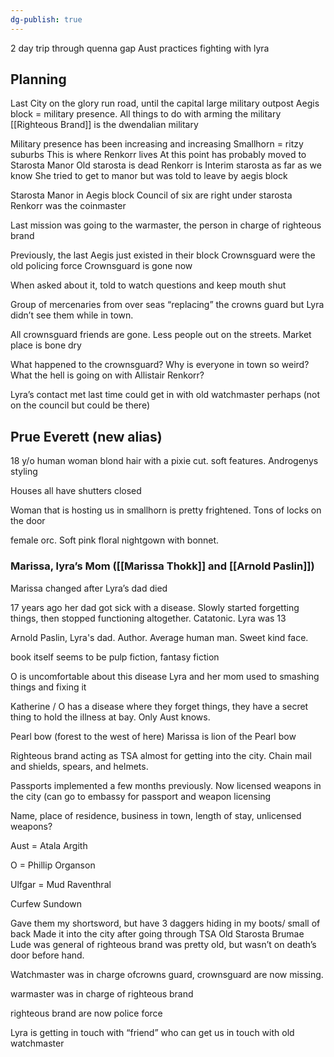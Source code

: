 ```yaml
---
dg-publish: true
---
```

2 day trip through quenna gap
Aust practices fighting with lyra

## Planning
Last City on the glory run road, until the capital
large military outpost
Aegis block = military presence. All things to do with arming the military
[[Righteous Brand]] is the dwendalian military

Military presence has been increasing and increasing
Smallhorn = ritzy suburbs
	This is where Renkorr lives
	At this point has probably moved to Starosta Manor
Old starosta is dead
Renkorr is Interim starosta as far as we know
She tried to get to manor but was told to leave by aegis block

Starosta Manor in Aegis block
Council of six are right under starosta 
Renkorr was the coinmaster

Last mission was going to the warmaster, the person in charge of righteous brand

Previously, the last Aegis just existed in their block
Crownsguard were the old policing force
	Crownsguard is gone now

When asked about it, told to watch questions and keep mouth shut

Group of mercenaries from over seas “replacing” the crowns guard but Lyra didn’t see them while in town.

All crownsguard friends are gone. Less people out on the streets. Market place is bone dry

What happened to the crownsguard?
Why is everyone in town so weird?
What the hell is going on with Allistair Renkorr?

Lyra’s contact
met last time
could get in with old watchmaster perhaps (not on the council but could be there)

## Prue Everett (new alias)

18 y/o human woman blond hair with a pixie cut. soft features. Androgenys styling

Houses all have shutters closed

Woman that is hosting us in smallhorn is pretty frightened. Tons of locks on the door

female orc. Soft pink floral nightgown with bonnet. 

### Marissa, lyra’s Mom ([[Marissa Thokk]] and [[Arnold Paslin]])

Marissa changed after Lyra’s dad died

17 years ago her dad got sick with a disease. Slowly started forgetting things, then stopped functioning altogether. Catatonic. Lyra was 13

Arnold Paslin, Lyra's dad. Author. Average human man. Sweet kind face.

book itself seems to be pulp fiction, fantasy fiction

O is uncomfortable about this disease
Lyra and her mom used to smashing things and fixing it

Katherine / O has a disease where they forget things, they have a secret thing to hold the illness at bay. Only Aust knows.

Pearl bow (forest to the west of here) Marissa is lion of the Pearl bow

Righteous brand acting as TSA almost for getting into the city. Chain mail and shields, spears, and helmets. 

Passports implemented a few months previously. Now licensed weapons in the city (can go to embassy for passport and weapon licensing 

Name, place of residence, business in town, length of stay, unlicensed weapons?

Aust = Atala Argith

O = Phillip Organson

Ulfgar = Mud Raventhral

Curfew Sundown

Gave them my shortsword, but have 3 daggers hiding in my boots/ small of back
Made it into the city after going through TSA
Old Starosta Brumae Lude
was general of righteous brand
was pretty old, but wasn’t on death’s door before hand.

Watchmaster was in charge ofcrowns guard, crownsguard are now missing.

warmaster was in charge of righteous brand

righteous brand are now police force

Lyra is getting in touch with “friend” who can get us in touch with old watchmaster